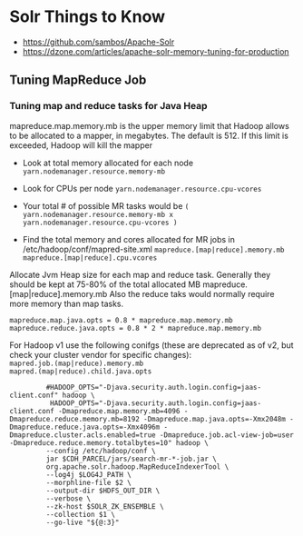 # Solr Things to Know
* https://github.com/sambos/Apache-Solr
* https://dzone.com/articles/apache-solr-memory-tuning-for-production

## Tuning MapReduce Job

### Tuning map and reduce tasks for Java Heap
mapreduce.map.memory.mb is the upper memory limit that Hadoop allows to be allocated to a mapper, in megabytes. 
The default is 512. If this limit is exceeded, Hadoop will kill the mapper

* Look at total memory allocated for each node `yarn.nodemanager.resource.memory-mb`
* Look for CPUs per node `yarn.nodemanager.resource.cpu-vcores` 
* Your total # of possible MR tasks would be `( yarn.nodemanager.resource.memory-mb x yarn.nodemanager.resource.cpu-vcores )`

* Find the total memory and cores allocated for MR jobs in /etc/hadoop/conf/mapred-site.xml
`mapreduce.[map|reduce].memory.mb`   
`mapreduce.[map|reduce].cpu.vcores`

Allocate Jvm Heap size for each map and reduce task. Generally they should be kept at 75-80% of the total allocated MB mapreduce.[map|reduce].memory.mb
Also the reduce taks would normally require more memory than map tasks.

`mapreduce.map.java.opts = 0.8 * mapreduce.map.memory.mb`  
`mapreduce.reduce.java.opts = 0.8 * 2 * mapreduce.map.memory.mb` 


For Hadoop v1 use the following conifgs (these are deprecated as of v2, but check your cluster vendor for specific changes):   
`mapred.job.(map|reduce).memory.mb`   
`mapred.(map|reduce).child.java.opts` 

``` shell
         #HADOOP_OPTS="-Djava.security.auth.login.config=jaas-client.conf" hadoop \
          HADOOP_OPTS="-Djava.security.auth.login.config=jaas-client.conf -Dmapreduce.map.memory.mb=4096 -Dmapreduce.reduce.memory.mb=8192 -Dmapreduce.map.java.opts=-Xmx2048m -Dmapreduce.reduce.java.opts=-Xmx4096m -Dmapreduce.cluster.acls.enabled=true -Dmapreduce.job.acl-view-job=user -Dmapreduce.reduce.memory.totalbytes=10" hadoop \
         --config /etc/hadoop/conf \
         jar $CDH_PARCEL/jars/search-mr-*-job.jar \
         org.apache.solr.hadoop.MapReduceIndexerTool \
         --log4j $LOG4J_PATH \
         --morphline-file $2 \
         --output-dir $HDFS_OUT_DIR \
         --verbose \
         --zk-host $SOLR_ZK_ENSEMBLE \
         --collection $1 \
         --go-live "${@:3}"

```

